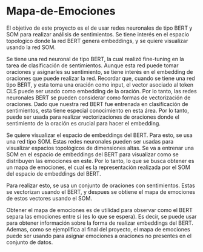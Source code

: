 # Mapa-de-Emociones

El objetivo de este proyecto es el de usar redes neuronales de tipo BERT y SOM para realizar análisis de sentimientos. Se tiene interés en el espacio topologico donde la red BERT genera embeddings, y se quiere visualizar usando la red SOM.

Se tiene una red neuronal de tipo BERT, la cual realizó fine-tuning en la tarea de clasificación de sentimientos. Aunque esta red puede tomar oraciones y asignarles su sentimiento, se tiene interés en el embedding de oraciones que puede realizar la red. Recordar que, cuando se tiene una red tipo BERT, y esta toma una oración como input, el vector asociado al token CLS puede ser usado como embedding de la oración. Por lo tanto, las redes neuronales BERT se pueden considerar como formas de vectorización de oraciones. Dado que nuestra red BERT fue entrenada en clasificación de sentimientos, esta tiene especial conocimiento en esta área. Por lo tanto, puede ser usada para realizar vectorizaciones de oraciones donde el sentimiento de la oración es crucial para hacer el embedding.

Se quiere visualizar el espacio de embeddings del BERT. Para esto, se usa una red tipo SOM. Estas redes neuronales pueden ser usadas para visualizar espacios topológicos de dimensiones altas. Se va a entrenar una SOM en el espacio de embeddings del BERT para visualizar como se distribuyen las emociones en este. Por lo tanto, lo que se busca obtener es un mapa de emociones, el cual es la representación realizada por el SOM del espacio de embeddings del BERT.

Para realizar esto, se usa un conjunto de oraciones con sentimientos. Estas se vectorizan usando el BERT, y despues se obtiene el mapa de emociones de estos vectores usando el SOM.

Obtener el mapa de emociones es de utilidad para observar como el BERT separa las emociones entre si (es lo que se espera). Es decir, se puede usar para obtener información sobre la forma de realizar embeddings del BERT. Ademas, como se ejemplifica al final del proyecto, el mapa de emociones puede ser usando para asignar emociones a oraciones no presentes en el conjunto de datos.
